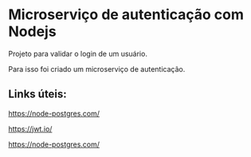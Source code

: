 #  Microserviço de autenticação com Nodejs

Projeto para validar o login de um usuário.

Para isso foi criado um microserviço de autenticação.

## Links úteis:

https://node-postgres.com/

https://jwt.io/

https://node-postgres.com/



